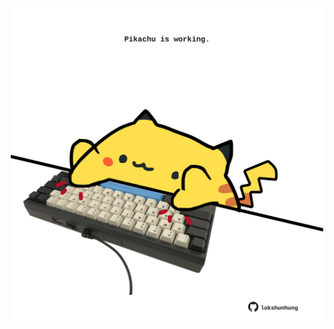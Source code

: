 <!-- built at 12/11/2024, 20:00:43 UTC -->
<p align="center">
  <img width="500" height="500" src="./ReadmeImage.svg">
</p>

